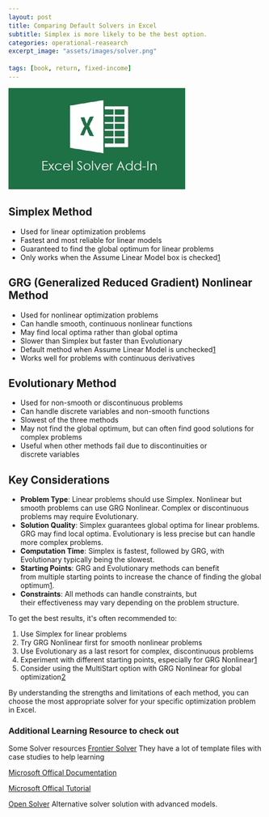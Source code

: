```yaml
---
layout: post
title: Comparing Default Solvers in Excel
subtitle: Simplex is more likely to be the best option.
categories: operational-reasearch
excerpt_image: "assets/images/solver.png"

tags: [book, return, fixed-income]
---
```

![banner](/assets/images/solver.png)

## **Simplex Method**

- Used for linear optimization problems
- Fastest and most reliable for linear models
- Guaranteed to find the global optimum for linear problems
- Only works when the Assume Linear Model box is checked[1](https://www.solver.com/standard-excel-solver-limitations-nonlinear-optimization)

## **GRG (Generalized Reduced Gradient) Nonlinear Method**

- Used for nonlinear optimization problems
- Can handle smooth, continuous nonlinear functions
- May find local optima rather than global optima
- Slower than Simplex but faster than Evolutionary
- Default method when Assume Linear Model is unchecked[1](https://www.solver.com/standard-excel-solver-limitations-nonlinear-optimization)
- Works well for problems with continuous derivatives

## **Evolutionary Method**

- Used for non-smooth or discontinuous problems
- Can handle discrete variables and non-smooth functions
- Slowest of the three methods
- May not find the global optimum, but can often find good solutions for complex problems
- Useful when other methods fail due to discontinuities or discrete variables

## **Key Considerations**

- **Problem Type**: Linear problems should use Simplex. Nonlinear but smooth problems can use GRG Nonlinear. Complex or discontinuous problems may require Evolutionary.
- **Solution Quality**: Simplex guarantees global optima for linear problems. GRG may find local optima. Evolutionary is less precise but can handle more complex problems.
- **Computation Time**: Simplex is fastest, followed by GRG, with Evolutionary typically being the slowest.
- **Starting Points**: GRG and Evolutionary methods can benefit from multiple starting points to increase the chance of finding the global optimum[1](https://www.solver.com/standard-excel-solver-limitations-nonlinear-optimization).
- **Constraints**: All methods can handle constraints, but their effectiveness may vary depending on the problem structure.

To get the best results, it's often recommended to:

1. Use Simplex for linear problems
2. Try GRG Nonlinear first for smooth nonlinear problems
3. Use Evolutionary as a last resort for complex, discontinuous problems
4. Experiment with different starting points, especially for GRG Nonlinear[1](https://www.solver.com/standard-excel-solver-limitations-nonlinear-optimization)
5. Consider using the MultiStart option with GRG Nonlinear for global optimization[2](https://www.solver.com/excel-solver-change-options-grg-nonlinear-solving-method)

By understanding the strengths and limitations of each method, you can choose the most appropriate solver for your specific optimization problem in Excel.

### Additional Learning Resource to check out

Some Solver resources
[Frontier Solver](https://www.solver.com/solver-tutorial-using-solver) 
They have a lot of template files with case studies to help learning

[Microsoft Offical Documentation](https://support.microsoft.com/en-gb/office/load-the-solver-add-in-in-excel-612926fc-d53b-46b4-872c-e24772f078ca)

[Microsoft Offical Tutorial](https://support.microsoft.com/en-gb/office/define-and-solve-a-problem-by-using-solver-5d1a388f-079d-43ac-a7eb-f63e45925040)

[Open Solver](https://opensolver.org/)
Alternative solver solution with advanced models.


